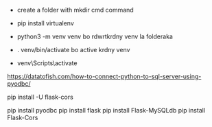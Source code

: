 - create a folder with mkdir cmd command

- pip install virtualenv

- python3 -m venv venv bo rdwrtkrdny venv la folderaka

- . venv/bin/activate bo active krdny venv

- venv\Scripts\activate


https://datatofish.com/how-to-connect-python-to-sql-server-using-pyodbc/

pip install -U flask-cors

pip install pyodbc
pip install flask
pip install Flask-MySQLdb
pip install Flask-Cors

